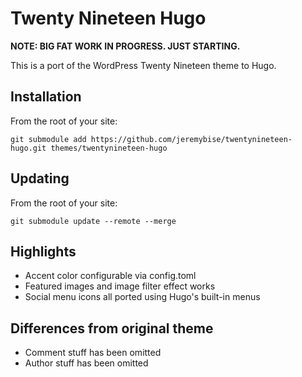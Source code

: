 # Twenty Nineteen Hugo

**NOTE: BIG FAT WORK IN PROGRESS. JUST STARTING.**

This is a port of the WordPress Twenty Nineteen theme to Hugo.

## Installation

From the root of your site:

```
git submodule add https://github.com/jeremybise/twentynineteen-hugo.git themes/twentynineteen-hugo

```

## Updating

From the root of your site:

```
git submodule update --remote --merge
```

## Highlights

- Accent color configurable via config.toml
- Featured images and image filter effect works
- Social menu icons all ported using Hugo's built-in menus

## Differences from original theme

- Comment stuff has been omitted
- Author stuff has been omitted